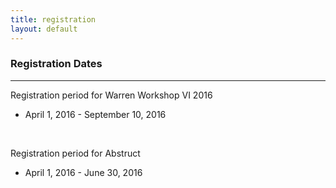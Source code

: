```yaml
---
title: registration
layout: default
---
```

<!-- MAIN CONTENT -->
<div id="main_content_wrap" class="outer">
  <section id="main_content" class="inner">
  <h3>Registration Dates</h3>
  <hr>
  <p id="registration">Registration period for Warren Workshop VI 2016</p>
  <ul>
  <li>April 1, 2016 - September 10, 2016</li>
  </ul>
  <br>
  <p id="registration">Registration period for Abstruct</p>
  <ul>
  <li>April 1, 2016 - June 30, 2016</li>
  </ul>   
  </section>
</div>
